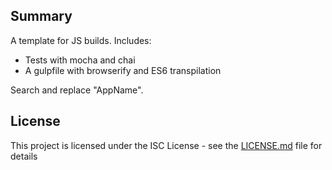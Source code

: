 ## Summary
A template for JS builds. Includes:
- Tests with mocha and chai
- A gulpfile with browserify and ES6 transpilation

Search and replace "AppName".

## License
This project is licensed under the ISC License - see the [LICENSE.md](LICENSE.md) file for details
